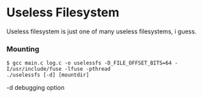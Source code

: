 # Useless Filesystem


Useless filesystem is just one of many useless filesystems, i guess.

### Mounting
```
$ gcc main.c log.c -o uselessfs -D_FILE_OFFSET_BITS=64 -I/usr/include/fuse -lfuse -pthread
./uselessfs [-d] [mountdir]
```
-d debugging option
